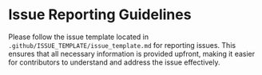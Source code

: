 # Issue Reporting Guidelines
Please follow the issue template located in `.github/ISSUE_TEMPLATE/issue_template.md` for reporting issues. This ensures that all necessary information is provided upfront, making it easier for contributors to understand and address the issue effectively.
